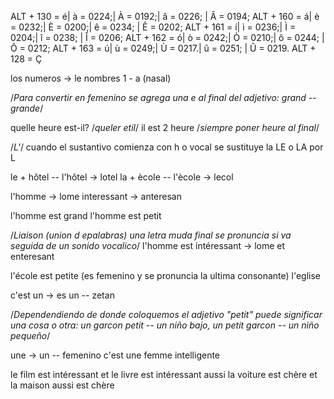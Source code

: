
ALT + 130 = é| à = 0224;| À = 0192;| â = 0226; | Â = 0194;
ALT + 160 = á| è = 0232;| È = 0200;| ê = 0234; | Ê = 0202;
ALT + 161 = í| ì = 0236;| Ì = 0204;| î = 0238; | Î = 0206;
ALT + 162 = ó| ò = 0242;| Ò = 0210;| ô = 0244; | Ô = 0212;
ALT + 163 = ú| ù = 0249;| Ù = 0217.| û = 0251; | Û = 0219.
ALT + 128 = Ç

los numeros -> le nombres
1 - a (nasal)

/*Para convertir en femenino se agrega una e al final del adjetivo: grand -- grande*/

quelle heure est-il? /*queler etil*/
il est 2 heure /*siempre poner heure al final*/

/*L'*/
cuando el sustantivo  comienza con h o vocal se sustituye la LE o LA por L

le + hôtel -- l'hôtel -> lotel
la + ècole -- l'ècole -> lecol

l'homme -> lome
interessant -> anteresan

l'homme est grand
l'homme est petit

/*Liaison (union d epalabras) una letra muda final se pronuncia si va seguida de un sonido vocalico*/
l'homme est intéressant -> lome et enteresant

l'école est petite (es femenino y se pronuncia la ultima consonante)
l'eglise

c'est un -> es un -- zetan

/*Dependendiendo de donde coloquemos el adjetivo "petit" puede significar una cosa o otra: un garcon petit -- un niño bajo, un petit garcon -- un niño pequeño*/

une -> un -- femenino
c'est une femme intelligente

le film est intéressant et le livre est intéressant aussi
la voiture est chère et la maison aussi est chère
